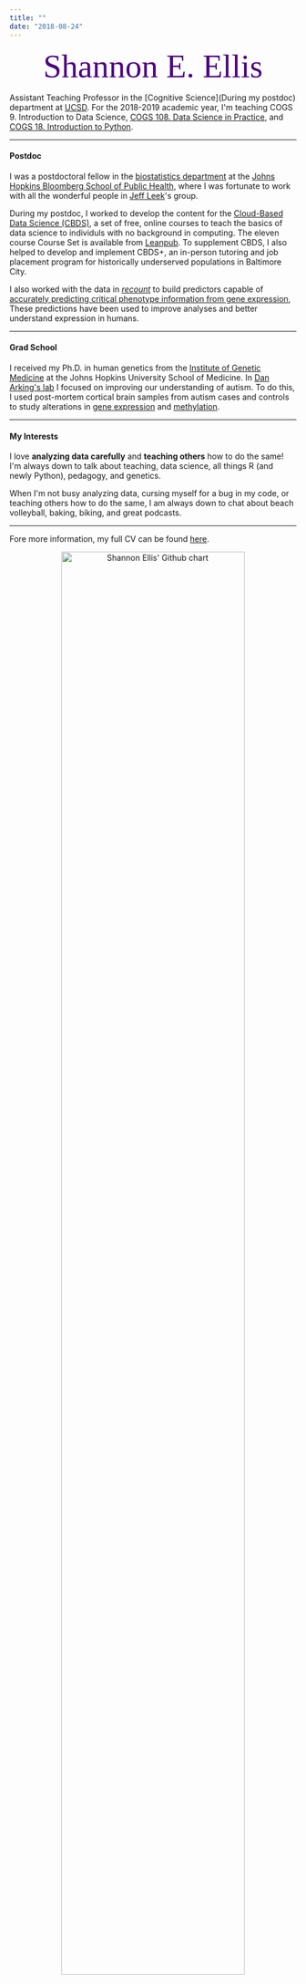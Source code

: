 ```yaml
---
title: ""
date: "2018-08-24"
---
```


<center><font color="#4B0082"><font style="font-size:6vw"><font face='Great Vibes'>Shannon E. Ellis</font></font></font></center>

Assistant Teaching Professor in the [Cognitive Science](During my postdoc) department at [UCSD](https://ucsd.edu/). For the 2018-2019 academic year, I'm teaching COGS 9. Introduction to Data Science, [COGS 108. Data Science in Practice](https://github.com/COGS108), and [COGS 18. Introduction to Python](https://cogs18.github.io).

---

#### Postdoc

I was a postdoctoral fellow in the [biostatistics department](http://www.jhsph.edu/departments/biostatistics/) at the [Johns Hopkins Bloomberg School of Public Health](http://www.jhsph.edu/), where I was fortunate to work with all the wonderful people in [Jeff Leek](http://jtleek.com/)'s group.

During my postdoc, I worked to develop the content for the [Cloud-Based Data Science (CBDS)](https://www.clouddatascience.org/), a set of free, online courses to teach the basics of data science to individuls with no background in computing. The eleven course Course Set is available from [Leanpub](https://leanpub.com/universities/set/jhu/cloud-based-data-science
). To supplement CBDS, I also helped to develop and implement CBDS+, an in-person tutoring and job placement program for historically underserved populations in Baltimore City. 

I also worked with the data in *[recount](https://jhubiostatistics.shinyapps.io/recount/)* to build predictors capable of [accurately predicting critical phenotype information from gene expression](https://academic.oup.com/nar/article/46/9/e54/4920847), These predictions have been used to improve analyses and better understand expression in humans.

---

#### Grad School

I received my Ph.D. in human genetics from the [Institute of Genetic Medicine](https://igm.jhmi.edu/) at the Johns Hopkins University School of Medicine.  In [Dan Arking's lab](http://www.arkinglab.org/) I focused on improving our understanding of autism. To do this, I used post-mortem cortical brain samples from autism cases and controls to study alterations in [gene expression](http://www.nature.com/articles/ncomms6748) and [methylation](https://molecularautism.biomedcentral.com/articles/10.1186/s13229-017-0119-y).  
   
---

#### My Interests
   
I love **analyzing data carefully** and **teaching others** how to do the same! I'm always down to talk about teaching, data science, all things R (and newly Python), pedagogy, and genetics.

When I'm not busy analyzing data, cursing myself for a bug in my code, or teaching others how to do the same, I am always down to chat about beach volleyball, baking, biking, and great podcasts. 

---

Fore more information, my full CV can be found [here](../../CV/Ellis_CV.pdf).


<center><img src="http://ghchart.rshah.org/4b0082/ShanEllis" alt="Shannon Ellis' Github chart" /, width = "80%", height = "80%"></a></center>